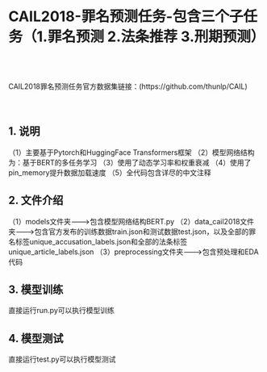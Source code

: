 # CAIL2018-罪名预测任务-包含三个子任务（1.罪名预测 2.法条推荐 3.刑期预测）

<br>
<br>
<br>
CAIL2018罪名预测任务官方数据集链接：(https://github.com/thunlp/CAIL)
<br>
<br>
<br>

## 1. 说明

（1）主要基于Pytorch和HuggingFace Transformers框架
（2）模型网络结构为：基于BERT的多任务学习
（3）使用了动态学习率和权重衰减
（4）使用了pin_memory提升数据加载速度
（5）全代码包含详尽的中文注释

## 2. 文件介绍

（1）models文件夹--->包含模型网络结构BERT.py
（2）data_cail2018文件夹--->包含官方发布的训练数据train.json和测试数据test.json，以及全部的罪名标签unique_accusation_labels.json和全部的法条标签unique_article_labels.json
（3）preprocessing文件夹--->包含预处理和EDA代码

## 3. 模型训练
直接运行run.py可以执行模型训练

## 4. 模型测试
直接运行test.py可以执行模型测试
